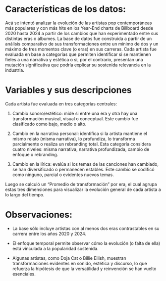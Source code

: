 # Características de los datos:
Acá se intentó analizar la evolución de las artistas pop contemporáneas más populares y con más hits en los Year-End charts de Billboard desde 2020 hasta 2024 a partir de los cambios que han experimentado entre sus distintas eras o álbumes. La base de datos fue construida a partir de un análisis comparativo de sus transformaciones entre un mínimo de dos y un máximo de tres momentos clave (o eras) en sus carreras. Cada artista fue evaluada en base a categorías que permiten identificar si se mantienen fieles a una narrativa y estética o si, por el contrario, presentan una mutación significativa que podría explicar su sostenida relevancia en la industria.

# Variables y sus descripciones 

Cada artista fue evaluada en tres categorías centrales:

1.	Cambio sonoro/estético: mide si entre una era y otra hay una transformación musical, visual o conceptual. Este cambio fue clasificado como bajo, medio o alto.

2.	Cambio en la narrativa personal: identifica si la artista mantiene el mismo relato (misma narrativa), lo profundiza, lo transforma parcialmente o realiza un rebranding total. Esta categoría considera cuatro niveles: misma narrativa, narrativa profundizada, cambio de enfoque o rebranding.

3.	Cambio en la lírica: evalúa si los temas de las canciones han cambiado, se han diversificado o permanecen estables. Este cambio se codificó como ninguno, parcial o evidentes nuevos temas.

Luego se calculó un “Promedio de transformación” por era, el cual agrupa estas tres dimensiones para visualizar la evolución general de cada artista a lo largo del tiempo.

# Observaciones: 
- La base sólo incluye artistas con al menos dos eras contrastables en su carrera entre los años 2020 y 2024.

- El enfoque temporal permite observar cómo la evolución (o falta de ella) está vinculada a la popularidad sostenida.

- Algunas artistas, como Doja Cat o Billie Eilish, muestran transformaciones evidentes en sonido, estética y discurso, lo que refuerza la hipótesis de que la versatilidad y reinvención se han vuelto esenciales.
